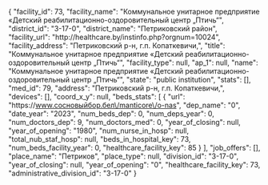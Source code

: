 {
    "facility_id": 73,
    "facility_name": "Коммунальное унитарное предприятие «Детский реабилитационно-оздоровительный центр „Птичь“",
    "district_id": "3-17-0",
    "district_name": "Петриковский район",
    "facility_url": "http:\/\/healthcare.by\/instinfo.php?orgnum=10024",
    "facility_address": "Петриковский р-н, г.п. Копаткевичи,",
    "title": "Коммунальное унитарное предприятие «Детский реабилитационно-оздоровительный центр „Птичь“",
    "facility_type": null,
    "ap_1": null,
    "name": "Коммунальное унитарное предприятие «Детский реабилитационно-оздоровительный центр „Птичь“",
    "state": "public institution",
    "stats": [],
    "med_id": 79,
    "address": "Петриковский р-н, г.п. Копаткевичи,",
    "devices": [],
    "coord_x_y": null,
    "beds_stats": [
        {
            "url": "https:\/\/www.сосновыйбор.бел\/manticore\/o-nas",
            "dep_name": "0",
            "date_year": "2023",
            "num_beds_dep": 0,
            "num_deps_year": 0,
            "num_doctors_dep": 9,
            "num_doctors_med": 0,
            "year_of_closing": null,
            "year_of_opening": "1980",
            "num_nurse_in_hosp": null,
            "total_nub_staf_hosp": null,
            "beds_in_hospital_key": 73,
            "num_beds_facility_year": 0,
            "healthcare_facility_key": 85
        }
    ],
    "job_offers": [],
    "place_name": "Петриков",
    "place_type": null,
    "division_id": "3-17-0",
    "year_of_closing": null,
    "year_of_opening": "0",
    "healthcare_facility_key": 73,
    "administrative_division_id": "3-17-0"
}